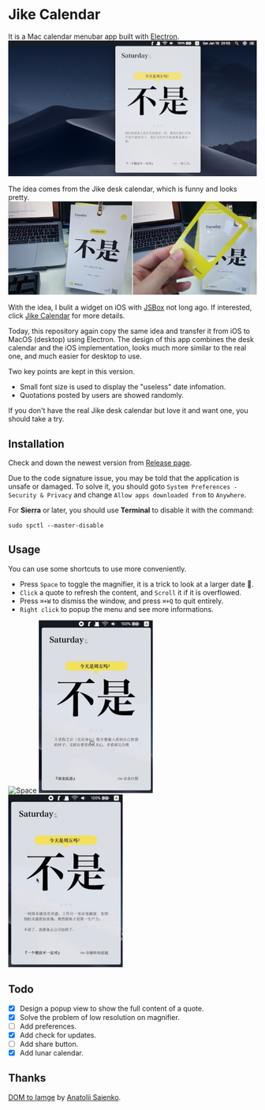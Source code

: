 # Jike Calendar

It is a Mac calendar menubar app built with [Electron](https://github.com/electron/electron).![Jike Calendar](./demo/jike_calendar.png)

The idea comes from the Jike desk calendar, which is funny and looks pretty.![Jike desk calendar](./demo/desk_calendar.jpg)

With the idea, I bulit a widget on iOS with [JSBox](https://itunes.apple.com/cn/app/jsbox-learn-to-code/id1312014438?l=en&mt=8) not long ago. If interested, click [Jike Calendar](https://t.me/Flow_Script/763) for more details.

Today, this repository again copy the same idea and transfer it from iOS to MacOS (desktop) using Electron. The design of this app combines the desk calendar and the iOS implementation, looks much more similar to the real one, and much easier for desktop to use.

Two key points are kept in this version.

- Small font size is used to display the "useless" date infomation.
- Quotations posted by users are showed randomly.

If you don't have the real Jike desk calendar but love it and want one, you should take a try.

## Installation

Check and down the newest version from [Release page](https://github.com/ryanfwy/jike-calendar/releases/latest).

Due to the code signature issue, you may be told that the application is unsafe or damaged. To solve it, you should goto `System Preferences - Security & Privacy` and change `Allow apps downloaded from` to `Anywhere`.

For **Sierra** or later, you should use **Terminal** to disable it with the command:

```
sudo spctl --master-disable
```

## Usage

You can use some shortcuts to use more conveniently.

- Press `Space` to toggle the magnifier, it is a trick to look at a larger date 🌚. 
- `Click` a quote to refresh the content, and `Scroll` it if it is overflowed.
- Press `⌘+W` to dismiss the window, and press `⌘+Q` to quit entirely.
- `Right click` to popup the menu and see more informations.

<img src="./demo/jike_space.gif" alt="Space" height="350"> <img src="./demo/jike_click.gif" alt="Click" height="350"> <img src="./demo/jike_right_click.gif" alt="Right click" height="350">

## Todo

- [x] Design a popup view to show the full content of a quote.
- [x] Solve the problem of low resolution on magnifier.
- [ ] Add preferences.
- [x] Add check for updates.
- [ ] Add share button.
- [x] Add lunar calendar.

## Thanks

[DOM to Iamge](https://github.com/tsayen/dom-to-image) by [Anatolii Saienko](https://github.com/tsayen).